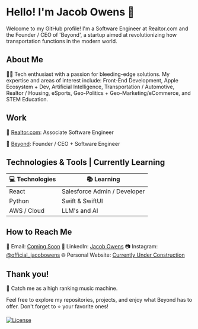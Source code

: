 # Hello! I'm Jacob Owens 👋

Welcome to my GitHub profile! I'm a Software Engineer at Realtor.com and the Founder / CEO of 'Beyond', a startup aimed at revolutionizing how transportation functions in the modern world.

## About Me

👨‍💻 Tech enthusiast with a passion for bleeding-edge solutions. My expertise and areas of interest include: Front-End Development, Apple Ecosystem + Dev, Artificial Intelligence, Transportation / Automotive, Realtor / Housing, eSports, Geo-Politics + Geo-Marketing/eCommerce, and STEM Education.

## Work

🏢 [Realtor.com](https://www.realtor.com): Associate Software Engineer

🚀 [Beyond](https://www.beyondstartup.com): Founder / CEO + Software Engineer

## Technologies & Tools | Currently Learning

| 💻 Technologies | 📚 Learning             |
| -------------- | ----------------------- |
| React   | Salesforce Admin / Developer       |
| Python  | Swift & SwiftUI        |
| AWS / Cloud   | LLM's and AI        |

## How to Reach Me

📧 Email: [Coming Soon](mailto:your.email@example.com)
💼 LinkedIn: [Jacob Owens](https://www.linkedin.com/in/jacobowenscs/)
📷 Instagram: [@official_jacobowens](https://www.instagram.com/official_jacobowens/)
🌐 Personal Website: [Currently Under Construction]()

## Thank you!

🎵 Catch me as a high ranking music machine.

Feel free to explore my repositories, projects, and enjoy what Beyond has to offer. Don't forget to ⭐️ your favorite ones!

[![License](https://img.shields.io/badge/license-MIT-blue.svg)](LICENSE)

